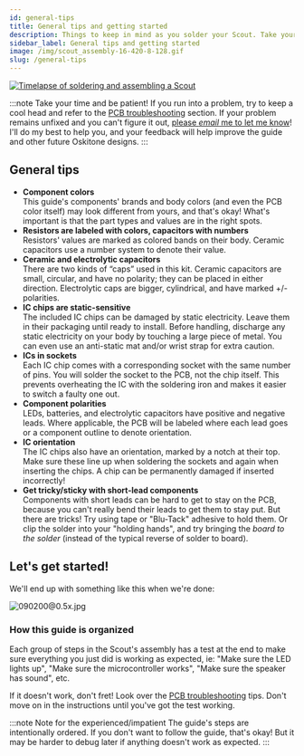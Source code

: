 ```yaml
---
id: general-tips
title: General tips and getting started
description: Things to keep in mind as you solder your Scout. Take your time and be patient!
sidebar_label: General tips and getting started
image: /img/scout_assembly-16-420-8-128.gif
slug: /general-tips
---
```


[![Timelapse of soldering and assembling a Scout](/img/scout_assembly-16-420-8-128.gif)](https://vimeo.com/586501851)

:::note
Take your time and be patient! If you run into a problem, try to keep a cool head and refer to the [PCB troubleshooting](pcb-troubleshooting.md) section. If your problem remains unfixed and you can't figure it out, [please _email_ me to let me know](https://www.oskitone.com/contact)! I'll do my best to help you, and your feedback will help improve the guide and other future Oskitone designs.
:::

## General tips

- **Component colors**<br />
  This guide's components' brands and body colors (and even the PCB color itself) may look different from yours, and that's okay! What's important is that the part types and values are in the right spots.
- **Resistors are labeled with colors, capacitors with numbers**<br />
  Resistors' values are marked as colored bands on their body. Ceramic capacitors use a number system to denote their value.
- **Ceramic and electrolytic capacitors**<br />
  There are two kinds of “caps” used in this kit. Ceramic capacitors are small, circular, and have no polarity; they can be placed in either direction. Electrolytic caps are bigger, cylindrical, and have marked +/- polarities.
- **IC chips are static-sensitive**<br />
  The included IC chips can be damaged by static electricity. Leave them in their packaging until ready to install. Before handling, discharge any static electricity on your body by touching a large piece of metal. You can even use an anti-static mat and/or wrist strap for extra caution.
- **ICs in sockets**<br />
  Each IC chip comes with a corresponding socket with the same number of pins. You will solder the socket to the PCB, not the chip itself. This prevents overheating the IC with the soldering iron and makes it easier to switch a faulty one out.
- **Component polarities**<br />
  LEDs, batteries, and electrolytic capacitors have positive and negative leads. Where applicable, the PCB will be labeled where each lead goes or a component outline to denote orientation.
- **IC orientation**<br />
  The IC chips also have an orientation, marked by a notch at their top. Make sure these line up when soldering the sockets and again when inserting the chips. A chip can be permanently damaged if inserted incorrectly!
- **Get tricky/sticky with short-lead components**<br />
  Components with short leads can be hard to get to stay on the PCB, because you can't really bend their leads to get them to stay put. But there are tricks! Try using tape or "Blu-Tack" adhesive to hold them. Or clip the solder into your "holding hands", and try bringing the _board to the solder_ (instead of the typical reverse of solder to board).

## Let's get started!

We'll end up with something like this when we're done:

![090200@0.5x.jpg](/img/pcb_assembly/090200@0.5x.jpg)

### How this guide is organized

Each group of steps in the Scout's assembly has a test at the end to make sure everything you just did is working as expected, ie: "Make sure the LED lights up", "Make sure the microcontroller works", "Make sure the speaker has sound", etc.

If it doesn't work, don't fret! Look over the [PCB troubleshooting](pcb-troubleshooting.md) tips. Don't move on in the instructions until you've got the test working.

:::note Note for the experienced/impatient
The guide's steps are intentionally ordered. If you don't want to follow the guide, that's okay! But it may be harder to debug later if anything doesn't work as expected.
:::
